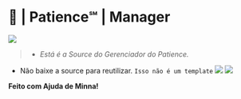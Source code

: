 # 🍰 | Patience℠ | Manager

![](https://cdn.discordapp.com/attachments/853608778116628520/860958111371886592/barra08.gif)
> * *Está é a Source do Gerenciador do Patience.*
* Não baixe a source para reutilizar. `Isso não é um template`
![](https://cdn.discordapp.com/attachments/853608778116628520/860958111371886592/barra08.gif)
![](https://cdn.discordapp.com/attachments/856593616767549470/865341260724961280/PicsArt_03-20-02.18.22.png)



**Feito com Ajuda de Minna!**
